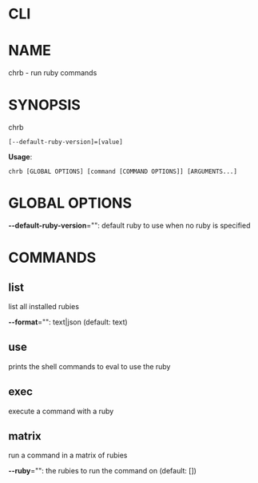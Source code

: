 # CLI

# NAME

chrb - run ruby commands

# SYNOPSIS

chrb

```
[--default-ruby-version]=[value]
```

**Usage**:

```
chrb [GLOBAL OPTIONS] [command [COMMAND OPTIONS]] [ARGUMENTS...]
```

# GLOBAL OPTIONS

**--default-ruby-version**="": default ruby to use when no ruby is specified


# COMMANDS

## list

list all installed rubies

**--format**="": text|json (default: text)

## use

prints the shell commands to eval to use the ruby

## exec

execute a command with a ruby

## matrix

run a command in a matrix of rubies

**--ruby**="": the rubies to run the command on (default: [])
